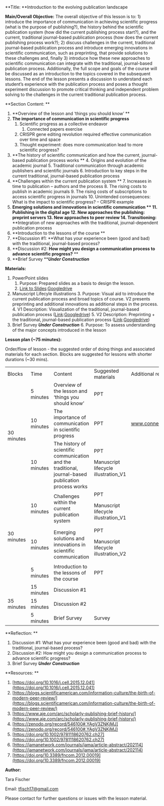 **Title: **Introduction to the evolving publication landscape

**Main/Overall Objective:** The overall objective of this lesson is to: 1) introduce the importance of communication in achieving scientific progress (what is the purpose of publishing?), the history behind the scientific publication system (how did the current publishing process start?), and the current, traditional journal-based publication process (how does the current publishing process work?); 2) discuss challenges in the current, traditional journal-based publication process and introduce emerging innovations in scientific communication, such as preprinting, that provide solutions to these challenges and, finally 3) introduce how these new approaches to scientific communication can integrate with the traditional, journal-based publication process. Additionally, the full scope and goals of the course will be discussed as an introduction to the topics covered in the subsequent lessons. The end of the lesson presents a discussion to understand each student’s experience with the publication process and poses a thought experiment discussion to promote critical thinking and independent problem solving to the challenges in the current traditional publication process.

**Section Content: **



1. **Overview of the lesson and ‘things you should know’ **
2. **The importance of communication in scientific progress**
    1. Scientific progress as a collective endeavor 
        1. Connected papers exercise 
    2. CRISPR gene editing revolution required effective communication over time and space 
    3. Thought experiment: does more communication lead to more scientific progress?
3. **The history of scientific communication and how the current, journal-based publication process works **
    4. Origins and evolution of the academic journal
    5. Traditional communication through academic publishers and scientific journals 
    6. Introduction to key steps in the current traditional, journal-based publication process 
4. **Challenges within the current publication system **
    7. Increases in time to publication – authors and the process
    8. The rising costs to publish in academic journals 
    9. The rising costs of subscriptions to access scientific progress in journals
    10. Unintended consequences: What is the impact to scientific progress? – CRISPR example
5. **Emerging solutions and innovations in scientific communication **
    11. Publishing in the digital age 
    12. New approaches the publishing: preprint servers 
    13. New approaches to peer review 
    14. Transitioning:** **Integration of new approaches with the traditional, journal-dependent publication process 
6. **Introduction to the lessons of the course **
7. **Discussion #1: **What has your experience been (good and bad) with the traditional, journal-based process?
8. **Discussion #2: **How might you design a communication process to advance scientific progress?**  **
9. **Brief Survey *****_Under Construction_***

**Materials:**



1. PowerPoint slides
    1. Purpose: Prepared slides as a basis to design the lesson.
    2. [Link to Slides]():[Googledrive](https://docs.google.com/presentation/d/1iEwO7fgG43yQ8dtHOaGI8CLOFqLJDZOj44jo3wYr81k/edit?usp=sharing)  
2. Manuscript Lifecyle illustrations
    3. Purpose: Visual aid to introduce the current publication process and broad topics of course. V2 presents preprinting and additional innovations as additional steps in the process. 
    4. V1 Description: Visualization of the traditional, journal-based publication process ([Link]():[Googledrive](https://drive.google.com/file/d/1fPVrSosnCwae0vrSQoXLh_vsrI_r7CeG/view?usp=sharing))
    5. V2 Description: Preprinting + the traditional, journal-based publication process ([Link]():[Googledrive](https://drive.google.com/file/d/1Gz_MENDbJ9w-e_ri5xmcuCb9g7ZLv5Qg/view?usp=sharing))
3. Brief Survey ***_Under Construction_***
    6. Purpose: To assess understanding of the major concepts introduced in the lesson

**Lesson plan (~75 minutes):**

Order/flow of lesson - the suggested order of doing things and associated materials for each section. Blocks are suggested for lessons with shorter durations (~30 mins). 


<table>
  <tr>
   <td>Blocks
   </td>
   <td>Time 
   </td>
   <td>Content
   </td>
   <td>Suggested materials
   </td>
   <td>Additional resources
   </td>
  </tr>
  <tr>
   <td rowspan="3" >30 minutes 
   </td>
   <td>5 minutes
   </td>
   <td>Overview of the lesson and ‘things you should know’
   </td>
   <td>PPT
   </td>
   <td>
   </td>
  </tr>
  <tr>
   <td>10 minutes
   </td>
   <td>The importance of communication in scientific progress
   </td>
   <td>PPT
   </td>
   <td><a href="www.connectedpapers.com">www.connectedpapers.com</a> 
   </td>
  </tr>
  <tr>
   <td>10 minutes
   </td>
   <td>The history of scientific communication and the traditional, journal-based publication process works 
   </td>
   <td>PPT
<p>
Manuscript lifecycle illustration_V1
   </td>
   <td>
   </td>
  </tr>
  <tr>
   <td rowspan="3" >30 minutes
   </td>
   <td>10 minutes
   </td>
   <td>Challenges within the current publication system 
   </td>
   <td>PPT
<p>
Manuscript lifecycle illustration_V1
   </td>
   <td>
   </td>
  </tr>
  <tr>
   <td>10 minutes
   </td>
   <td>Emerging solutions and innovations in scientific communication 
   </td>
   <td>PPT
<p>
Manuscript lifecycle illustration_V2
   </td>
   <td>
   </td>
  </tr>
  <tr>
   <td>5 minutes
   </td>
   <td>Introduction to the lessons of the course
   </td>
   <td>PPT
   </td>
   <td>
   </td>
  </tr>
  <tr>
   <td rowspan="3" >35 minutes
   </td>
   <td>15 minutes
   </td>
   <td>Discussion #1
   </td>
   <td>
   </td>
   <td>
   </td>
  </tr>
  <tr>
   <td>15 minutes
   </td>
   <td>Discussion #2
   </td>
   <td>
   </td>
   <td>
   </td>
  </tr>
  <tr>
   <td>5 minutes
   </td>
   <td>Brief Survey
   </td>
   <td>Survey
   </td>
   <td>
   </td>
  </tr>
</table>


**Reflection: **



1. Discussion #1: What has your experience been (good and bad) with the traditional, journal-based process?
2. Discussion #2: How might you design a communication process to advance scientific progress?  
3. Brief Survey ***_Under Construction_***

**Resources: **



1. [https://doi.org/10.1016/j.cell.2015.12.041](https://doi.org/10.1016/j.cell.2015.12.041) 
2. [https://blogs.scientificamerican.com/information-culture/the-birth-of-modern-peer-review/](https://blogs.scientificamerican.com/information-culture/the-birth-of-modern-peer-review/)   
3. [https://www.aje.com/arc/scholarly-publishing-brief-history/](https://www.aje.com/arc/scholarly-publishing-brief-history/) 
4. [https://zenodo.org/record/546100#.YAgV3ZNKjMJ](https://zenodo.org/record/546100#.YAgV3ZNKjMJ) 
5. [https://doi.org/10.1002/9781118620762.ch27](https://doi.org/10.1002/9781118620762.ch27) 
6. [https://jamanetwork.com/journals/jama/article-abstract/202114](https://jamanetwork.com/journals/jama/article-abstract/202114) 
7. [https://doi.org/10.3389/fncom.2012.00019](https://doi.org/10.3389/fncom.2012.00019)   

**Author:**

Tara Fischer

Email: [tfisch17@gmail.com](mailto:tfisch17@gmail.com) 

Please contact for further questions or issues with the lesson material. 

